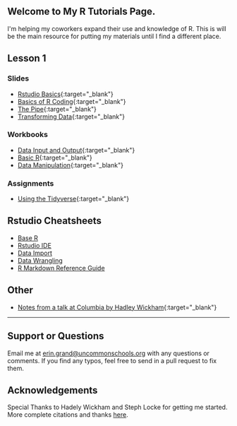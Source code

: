 ## Welcome to My R Tutorials Page.
I'm helping my coworkers expand their use and knowledge of R. This is will be the main resource for putting my materials until I find a different place.

## Lesson 1
### Slides
- [Rstudio Basics](Lesson1/slides/intro_to_Rstudio_slides.html){:target="_blank"}
- [Basics of R Coding](Lesson1/slides/introtoR_basics_slides.html){:target="_blank"}
- [The Pipe](Lesson1/slides/introtoR_pipe_slides.html){:target="_blank"}
- [Transforming Data](Lesson1/slides/introtoR_part2_slides.html){:target="_blank"}

### Workbooks
- [Data Input and Output](Lesson1/io.html){:target="_blank"}
- [Basic R](Lesson1/introtoR.nb.html){:target="_blank"}
- [Data Manipulation](Lesson1/introtoR_part2.nb.html){:target="_blank"}

### Assignments
- [Using the Tidyverse](Lesson1/Assignment/assignment_2.R){:target="_blank"}

## Rstudio Cheatsheets
- [Base R](http://github.com/rstudio/cheatsheets/raw/master/source/pdfs/base-r.pdf)
- [Rstudio IDE](https://www.rstudio.com/wp-content/uploads/2016/01/rstudio-IDE-cheatsheet.pdf)
- [Data Import](https://github.com/rstudio/cheatsheets/raw/master/source/pdfs/data-import-cheatsheet.pdf)
- [Data Wrangling](https://www.rstudio.com/wp-content/uploads/2015/02/data-wrangling-cheatsheet.pdf)
- [R Markdown Reference Guide](https://www.rstudio.com/wp-content/uploads/2015/03/rmarkdown-reference.pdf)

## Other
- [Notes from a talk at Columbia by Hadley Wickham](hadley_notes.nb.html){:target="_blank"}

---
## Support or Questions
Email me at erin.grand@uncommonschools.org with any questions or comments. If you find any typos, feel free to send in a pull request to fix them. 

## Acknowledgements
Special Thanks to Hadely Wickham and Steph Locke for getting me started. More complete citations and thanks [here](acknowledgements.md).

